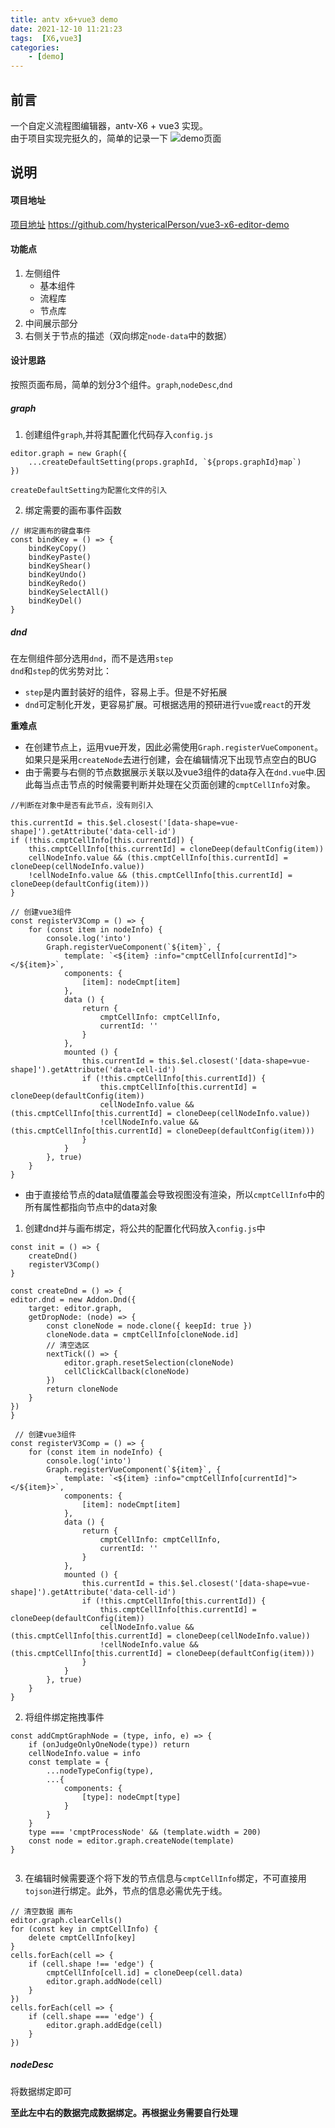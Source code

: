 ```yaml
---
title: antv x6+vue3 demo
date: 2021-12-10 11:21:23
tags:  [X6,vue3]
categories: 
    - [demo]
---
```


## 前言
一个自定义流程图编辑器，antv-X6 + vue3 实现。  
由于项目实现完挺久的，简单的记录一下
![demo页面](/images/img1.png)

## 说明
#### 项目地址
[项目地址](https://github.com/hystericalPerson/vue3-x6-editor-demo)
<https://github.com/hystericalPerson/vue3-x6-editor-demo>


#### 功能点
1. 左侧组件
   + 基本组件
   + 流程库
   + 节点库
2. 中间展示部分
3. 右侧关于节点的描述（双向绑定<code>node-data</code>中的数据）

#### 设计思路
按照页面布局，简单的划分3个组件。<code>graph</code>,<code>nodeDesc</code>,<code>dnd</code>

##### graph
1. 创建组件<code>graph</code>,并将其配置化代码存入<code>config.js</code>
```
editor.graph = new Graph({
    ...createDefaultSetting(props.graphId, `${props.graphId}map`)
})

createDefaultSetting为配置化文件的引入
```
2. 绑定需要的画布事件函数
```
// 绑定画布的键盘事件
const bindKey = () => {
    bindKeyCopy()
    bindKeyPaste()
    bindKeyShear()
    bindKeyUndo()
    bindKeyRedo()
    bindKeySelectAll()
    bindKeyDel()
}
```

##### dnd
在左侧组件部分选用<code>dnd</code>，而不是选用<code>step</code>  
<code>dnd</code>和<code>step</code>的优劣势对比：
+ <code>step</code>是内置封装好的组件，容易上手。但是不好拓展
+ <code>dnd</code>可定制化开发，更容易扩展。可根据选用的预研进行<code>vue</code>或<code>react</code>的开发

**重难点**
+ 在创建节点上，运用vue开发，因此必需使用<code>Graph.registerVueComponent</code>。如果只是采用<code>createNode</code>去进行创建，会在编辑情况下出现节点空白的BUG
+ 由于需要与右侧的节点数据展示关联以及vue3组件的data存入在<code>dnd.vue</code>中.因此每当点击节点的时候需要判断并处理在父页面创建的<code>cmptCellInfo</code>对象。
```
//判断在对象中是否有此节点，没有则引入

this.currentId = this.$el.closest('[data-shape=vue-shape]').getAttribute('data-cell-id')
if (!this.cmptCellInfo[this.currentId]) {
    this.cmptCellInfo[this.currentId] = cloneDeep(defaultConfig(item))
    cellNodeInfo.value && (this.cmptCellInfo[this.currentId] = cloneDeep(cellNodeInfo.value))
    !cellNodeInfo.value && (this.cmptCellInfo[this.currentId] = cloneDeep(defaultConfig(item)))
}
```
```
// 创建vue3组件
const registerV3Comp = () => {
    for (const item in nodeInfo) {
        console.log('into')
        Graph.registerVueComponent(`${item}`, {
            template: `<${item} :info="cmptCellInfo[currentId]"></${item}>`,
            components: {
                [item]: nodeCmpt[item]
            },
            data () {
                return {
                    cmptCellInfo: cmptCellInfo,
                    currentId: ''
                }
            },
            mounted () {
                this.currentId = this.$el.closest('[data-shape=vue-shape]').getAttribute('data-cell-id')
                if (!this.cmptCellInfo[this.currentId]) {
                    this.cmptCellInfo[this.currentId] = cloneDeep(defaultConfig(item))
                    cellNodeInfo.value && (this.cmptCellInfo[this.currentId] = cloneDeep(cellNodeInfo.value))
                    !cellNodeInfo.value && (this.cmptCellInfo[this.currentId] = cloneDeep(defaultConfig(item)))
                }
            }
        }, true)
    }
}
```
+ 由于直接给节点的data赋值覆盖会导致视图没有渲染，所以<code>cmptCellInfo</code>中的所有属性都指向节点中的data对象


1. 创建dnd并与画布绑定，将公共的配置化代码放入<code>config.js</code>中
```
const init = () => {
    createDnd()
    registerV3Comp()
}

const createDnd = () => {
editor.dnd = new Addon.Dnd({
    target: editor.graph,
    getDropNode: (node) => {
        const cloneNode = node.clone({ keepId: true })
        cloneNode.data = cmptCellInfo[cloneNode.id]
        // 清空选区
        nextTick(() => {
            editor.graph.resetSelection(cloneNode)
            cellClickCallback(cloneNode)
        })
        return cloneNode
    }
})
}
```
```
 // 创建vue3组件
const registerV3Comp = () => {
    for (const item in nodeInfo) {
        console.log('into')
        Graph.registerVueComponent(`${item}`, {
            template: `<${item} :info="cmptCellInfo[currentId]"></${item}>`,
            components: {
                [item]: nodeCmpt[item]
            },
            data () {
                return {
                    cmptCellInfo: cmptCellInfo,
                    currentId: ''
                }
            },
            mounted () {
                this.currentId = this.$el.closest('[data-shape=vue-shape]').getAttribute('data-cell-id')
                if (!this.cmptCellInfo[this.currentId]) {
                    this.cmptCellInfo[this.currentId] = cloneDeep(defaultConfig(item))
                    cellNodeInfo.value && (this.cmptCellInfo[this.currentId] = cloneDeep(cellNodeInfo.value))
                    !cellNodeInfo.value && (this.cmptCellInfo[this.currentId] = cloneDeep(defaultConfig(item)))
                }
            }
        }, true)
    }
}
```
2. 将组件绑定拖拽事件
```
const addCmptGraphNode = (type, info, e) => {
    if (onJudgeOnlyOneNode(type)) return
    cellNodeInfo.value = info
    const template = {
        ...nodeTypeConfig(type),
        ...{
            components: {
                [type]: nodeCmpt[type]
            }
        }
    }
    type === 'cmptProcessNode' && (template.width = 200)
    const node = editor.graph.createNode(template)
}
           
```
3. 在编辑时候需要逐个将下发的节点信息与<code>cmptCellInfo</code>绑定，不可直接用<code>tojson</code>进行绑定。此外，节点的信息必需优先于线。
```
// 清空数据 画布
editor.graph.clearCells()
for (const key in cmptCellInfo) {
    delete cmptCellInfo[key]
}
cells.forEach(cell => {
    if (cell.shape !== 'edge') {
        cmptCellInfo[cell.id] = cloneDeep(cell.data)
        editor.graph.addNode(cell)
    }
})
cells.forEach(cell => {
    if (cell.shape === 'edge') {
        editor.graph.addEdge(cell)
    }
})
```

##### nodeDesc
将数据绑定即可

**至此左中右的数据完成数据绑定。再根据业务需要自行处理**